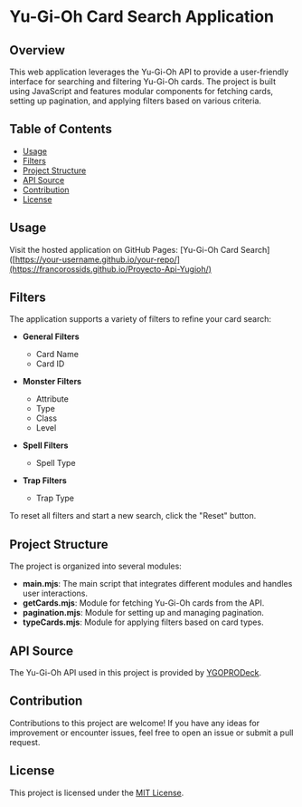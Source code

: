 # Yu-Gi-Oh Card Search Application

## Overview

This web application leverages the Yu-Gi-Oh API to provide a user-friendly interface for searching and filtering Yu-Gi-Oh cards. The project is built using JavaScript and features modular components for fetching cards, setting up pagination, and applying filters based on various criteria.

## Table of Contents

- [Usage](#usage)
- [Filters](#filters)
- [Project Structure](#project-structure)
- [API Source](#api-source)
- [Contribution](#contribution)
- [License](#license)

## Usage

Visit the hosted application on GitHub Pages: [Yu-Gi-Oh Card Search]([https://your-username.github.io/your-repo/](https://francorossids.github.io/Proyecto-Api-Yugioh/)

## Filters

The application supports a variety of filters to refine your card search:

- **General Filters**
  - Card Name
  - Card ID

- **Monster Filters**
  - Attribute
  - Type
  - Class
  - Level

- **Spell Filters**
  - Spell Type

- **Trap Filters**
  - Trap Type

To reset all filters and start a new search, click the "Reset" button.

## Project Structure

The project is organized into several modules:

- **main.mjs**: The main script that integrates different modules and handles user interactions.
- **getCards.mjs**: Module for fetching Yu-Gi-Oh cards from the API.
- **pagination.mjs**: Module for setting up and managing pagination.
- **typeCards.mjs**: Module for applying filters based on card types.

## API Source

The Yu-Gi-Oh API used in this project is provided by [YGOPRODeck](https://ygoprodeck.com/api-guide/).

## Contribution

Contributions to this project are welcome! If you have any ideas for improvement or encounter issues, feel free to open an issue or submit a pull request.

## License

This project is licensed under the [MIT License](LICENSE).



